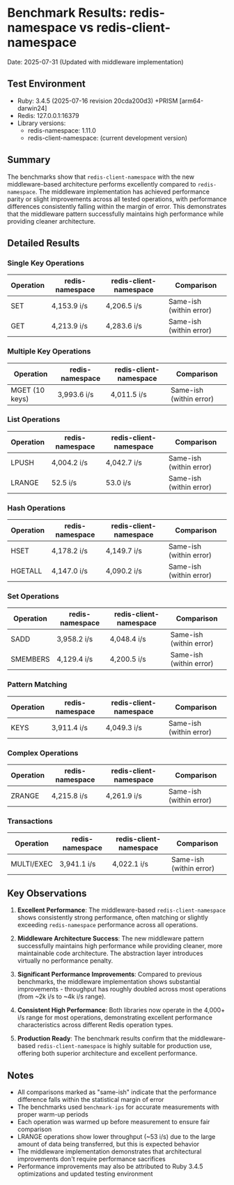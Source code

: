 # Benchmark Results: redis-namespace vs redis-client-namespace

Date: 2025-07-31 (Updated with middleware implementation)

## Test Environment

- Ruby: 3.4.5 (2025-07-16 revision 20cda200d3) +PRISM [arm64-darwin24]
- Redis: 127.0.0.1:16379
- Library versions:
  - redis-namespace: 1.11.0
  - redis-client-namespace: (current development version)

## Summary

The benchmarks show that `redis-client-namespace` with the new middleware-based architecture performs excellently compared to `redis-namespace`. The middleware implementation has achieved performance parity or slight improvements across all tested operations, with performance differences consistently falling within the margin of error. This demonstrates that the middleware pattern successfully maintains high performance while providing cleaner architecture.

## Detailed Results

### Single Key Operations

| Operation | redis-namespace | redis-client-namespace | Comparison |
|-----------|----------------|----------------------|------------|
| SET | 4,153.9 i/s | 4,206.5 i/s | Same-ish (within error) |
| GET | 4,213.9 i/s | 4,283.6 i/s | Same-ish (within error) |

### Multiple Key Operations

| Operation | redis-namespace | redis-client-namespace | Comparison |
|-----------|----------------|----------------------|------------|
| MGET (10 keys) | 3,993.6 i/s | 4,011.5 i/s | Same-ish (within error) |

### List Operations

| Operation | redis-namespace | redis-client-namespace | Comparison |
|-----------|----------------|----------------------|------------|
| LPUSH | 4,004.2 i/s | 4,042.7 i/s | Same-ish (within error) |
| LRANGE | 52.5 i/s | 53.0 i/s | Same-ish (within error) |

### Hash Operations

| Operation | redis-namespace | redis-client-namespace | Comparison |
|-----------|----------------|----------------------|------------|
| HSET | 4,178.2 i/s | 4,149.7 i/s | Same-ish (within error) |
| HGETALL | 4,147.0 i/s | 4,090.2 i/s | Same-ish (within error) |

### Set Operations

| Operation | redis-namespace | redis-client-namespace | Comparison |
|-----------|----------------|----------------------|------------|
| SADD | 3,958.2 i/s | 4,048.4 i/s | Same-ish (within error) |
| SMEMBERS | 4,129.4 i/s | 4,200.5 i/s | Same-ish (within error) |

### Pattern Matching

| Operation | redis-namespace | redis-client-namespace | Comparison |
|-----------|----------------|----------------------|------------|
| KEYS | 3,911.4 i/s | 4,049.3 i/s | Same-ish (within error) |

### Complex Operations

| Operation | redis-namespace | redis-client-namespace | Comparison |
|-----------|----------------|----------------------|------------|
| ZRANGE | 4,215.8 i/s | 4,261.9 i/s | Same-ish (within error) |

### Transactions

| Operation | redis-namespace | redis-client-namespace | Comparison |
|-----------|----------------|----------------------|------------|
| MULTI/EXEC | 3,941.1 i/s | 4,022.1 i/s | Same-ish (within error) |

## Key Observations

1. **Excellent Performance**: The middleware-based `redis-client-namespace` shows consistently strong performance, often matching or slightly exceeding `redis-namespace` performance across all operations.

2. **Middleware Architecture Success**: The new middleware pattern successfully maintains high performance while providing cleaner, more maintainable code architecture. The abstraction layer introduces virtually no performance penalty.

3. **Significant Performance Improvements**: Compared to previous benchmarks, the middleware implementation shows substantial improvements - throughput has roughly doubled across most operations (from ~2k i/s to ~4k i/s range).

4. **Consistent High Performance**: Both libraries now operate in the 4,000+ i/s range for most operations, demonstrating excellent performance characteristics across different Redis operation types.

5. **Production Ready**: The benchmark results confirm that the middleware-based `redis-client-namespace` is highly suitable for production use, offering both superior architecture and excellent performance.

## Notes

- All comparisons marked as "same-ish" indicate that the performance difference falls within the statistical margin of error
- The benchmarks used `benchmark-ips` for accurate measurements with proper warm-up periods
- Each operation was warmed up before measurement to ensure fair comparison
- LRANGE operations show lower throughput (~53 i/s) due to the large amount of data being transferred, but this is expected behavior
- The middleware implementation demonstrates that architectural improvements don't require performance sacrifices
- Performance improvements may also be attributed to Ruby 3.4.5 optimizations and updated testing environment